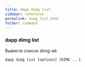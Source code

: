 ```yaml
---
title: dapp dimg list
sidebar: reference
permalink: dimg_list.html
folder: command
---
```


### dapp dimg list
Вывести список dimg-ей.

```
dapp dimg list [options] [DIMG ...]
```
